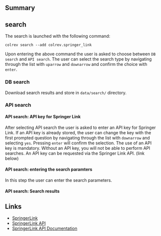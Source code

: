 ## Summary

## search

The search is launched with the following command:

```
colrev search --add colrev.springer_link
```

Upon entering the above command the user is asked to choose between `DB search` and `API search`. The user can select the search type by navigating through the list with `uparrow` and `downarrow` and confirm the choice with `enter`.


### DB search

Download search results and store in `data/search/` directory.

### API search


#### API search: API key for Springer Link

After selecting API search the user is asked to enter an API key for Springer Link. If an API key is already stored, the user can change the key with the first prompted question by navigating through the list with `downarrow` and selecting `yes`. Pressing `enter` will confirm the selection.
The use of an API key is mandatory. Without an API key, you will not be able to perform API searches. An API key can be requested via the Springer Link API. (link below)


#### API search: entering the search paramters

In this step the user can enter the search parameters.

#### API search: Search results

## Links

- [SpringerLink](https://link.springer.com/)
- [SpringerLink API](https://dev.springernature.com/)
- [SpringerLink API Documentation](https://docs-dev.springernature.com/docs/)
